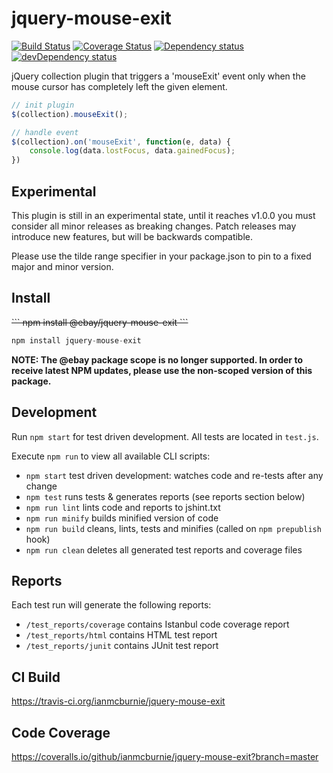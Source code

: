 # jquery-mouse-exit

<p>
    <a href="https://travis-ci.org/ianmcburnie/jquery-mouse-exit"><img src="https://api.travis-ci.org/ianmcburnie/jquery-mouse-exit.svg?branch=master" alt="Build Status" /></a>
    <a href='https://coveralls.io/github/ianmcburnie/jquery-mouse-exit?branch=master'><img src='https://coveralls.io/repos/ianmcburnie/jquery-mouse-exit/badge.svg?branch=master&service=github' alt='Coverage Status' /></a>
    <a href="https://david-dm.org/ianmcburnie/jquery-mouse-exit"><img src="https://david-dm.org/ianmcburnie/jquery-mouse-exit.svg" alt="Dependency status" /></a>
    <a href="https://david-dm.org/ianmcburnie/jquery-mouse-exit#info=devDependencies"><img src="https://david-dm.org/ianmcburnie/jquery-mouse-exit/dev-status.svg" alt="devDependency status" /></a>
</p>

jQuery collection plugin that triggers a 'mouseExit' event only when the mouse
cursor has completely left the given element.

```js
// init plugin
$(collection).mouseExit();

// handle event
$(collection).on('mouseExit', function(e, data) {
    console.log(data.lostFocus, data.gainedFocus);
})
```

## Experimental

This plugin is still in an experimental state, until it reaches v1.0.0 you must consider all minor releases as breaking changes. Patch releases may introduce new features, but will be backwards compatible.

Please use the tilde range specifier in your package.json to pin to a fixed major and minor version.

## Install

<strike>
```
npm install @ebay/jquery-mouse-exit
```
</strike>

```js
npm install jquery-mouse-exit
```

**NOTE: The @ebay package scope is no longer supported. In order to receive latest NPM updates, please use the non-scoped version of this package.**

## Development

Run `npm start` for test driven development. All tests are located in `test.js`.

Execute `npm run` to view all available CLI scripts:

* `npm start` test driven development: watches code and re-tests after any change
* `npm test` runs tests & generates reports (see reports section below)
* `npm run lint` lints code and reports to jshint.txt
* `npm run minify` builds minified version of code
* `npm run build` cleans, lints, tests and minifies (called on `npm prepublish` hook)
* `npm run clean` deletes all generated test reports and coverage files

## Reports

Each test run will generate the following reports:

* `/test_reports/coverage` contains Istanbul code coverage report
* `/test_reports/html` contains HTML test report
* `/test_reports/junit` contains JUnit test report

## CI Build

https://travis-ci.org/ianmcburnie/jquery-mouse-exit

## Code Coverage

https://coveralls.io/github/ianmcburnie/jquery-mouse-exit?branch=master
